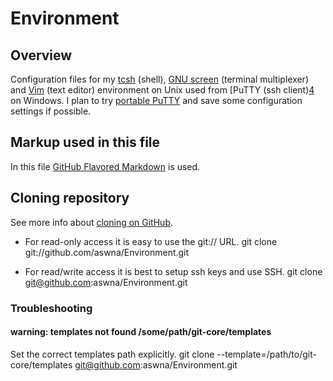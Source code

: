 # Environment #
## Overview ##
Configuration files for my [tcsh][1] (shell), [GNU screen][2] (terminal multiplexer) and
[Vim][3] (text editor) environment on Unix used from [PuTTY (ssh client)[4] on Windows.
I plan to try [portable PuTTY][5] and save some configuration settings if possible.

## Markup used in this file ##
In this file [GitHub Flavored Markdown][6] is used.

## Cloning repository ##
See more info about [cloning on GitHub][7].
* For read-only access it is easy to use the git:// URL.
    git clone git://github.com/aswna/Environment.git

* For read/write access it is best to setup ssh keys and use SSH.
    git clone git@github.com:aswna/Environment.git

### Troubleshooting ###
#### warning: templates not found /some/path/git-core/templates ####
Set the correct templates path explicitly.
    git clone --template=/path/to/git-core/templates git@github.com:aswna/Environment.git

[1]: http://www.tcsh.org/Home "tcsh"
[2]: http://www.gnu.org/software/screen/ "GNU screen"
[3]: http://www.vim.org/ "Vim"
[4]: http://www.chiark.greenend.org.uk/~sgtatham/putty/ "PuTTY"
[5]: http://sourceforge.net/projects/portableapps/files/PuTTY%20Portable/ "PuTTY portable"
[6]: http://github.github.com/github-flavored-markdown/ "GFM"
[7]: https://help.github.com/articles/which-remote-url-should-i-use "Which remote URL should I use?"
